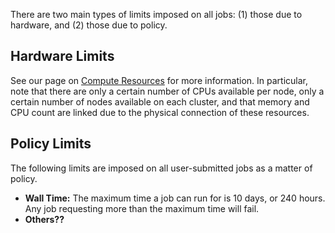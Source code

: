 There are two main types of limits imposed on all jobs: (1) those due to hardware, and (2) those due to policy.

## Hardware Limits

See our page on [Compute Resources](../compute_resources) for more information. In particular, note that there are only a certain number of CPUs available per node, only a certain number of nodes available on each cluster, and that memory and CPU count are linked due to the physical connection of these resources. 

## Policy Limits

The following limits are imposed on all user-submitted jobs as a matter of policy.

- **Wall Time:** The maximum time a job can run for is 10 days, or 240 hours. Any job requesting more than the maximum time will fail. 
- **Others??**
